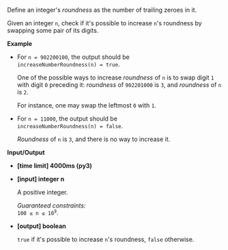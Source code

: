 <div class="markdown"><p>Define an integer's <em>roundness</em> as the number of trailing zeroes in it.</p>
<p>Given an integer <code>n</code>, check if it's possible to increase <code>n</code>'s roundness by swapping some pair of its digits.</p>
<p><strong>Example</strong></p>
<ul>
<li>
<p>For <code>n = 902200100</code>, the output should be<br>
<code>increaseNumberRoundness(n) = true</code>.</p>
<p>One of the possible ways to increase <em>roundness</em> of <code>n</code> is to swap digit <code>1</code> with digit <code>0</code> preceding it: <em>roundness</em> of <code>902201000</code> is <code>3</code>, and <em>roundness</em> of <code>n</code> is <code>2</code>.</p>
<p>For instance, one may swap the leftmost <code>0</code> with <code>1</code>.</p>
</li>
<li>
<p>For <code>n = 11000</code>, the output should be<br>
<code>increaseNumberRoundness(n) = false</code>.</p>
<p><em>Roundness</em> of <code>n</code> is <code>3</code>, and there is no way to increase it.</p>
</li>
</ul>
<p><strong>Input/Output</strong></p>
<ul>
<li><strong>[time limit] 4000ms (py3)</strong></li>
</ul>
<ul>
<li>
<p><strong>[input] integer n</strong></p>
<p>A positive integer.</p>
<p><em>Guaranteed constraints:</em><br>
<code>100 ≤ n ≤ 10<sup>9</sup></code>.</p>
</li>
<li>
<p><strong>[output] boolean</strong></p>
<p><code>true</code> if it's possible to increase <code>n</code>'s roundness, <code>false</code> otherwise.</p>
</li>
</ul>
</div>